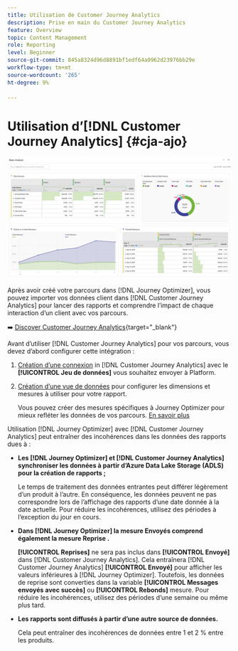 ```yaml
---
title: Utilisation de Customer Journey Analytics
description: Prise en main du Customer Journey Analytics
feature: Overview
topic: Content Management
role: Reporting
level: Beginner
source-git-commit: 845a8324d96d8891bf1edf64a0962d23976bb29e
workflow-type: tm+mt
source-wordcount: '265'
ht-degree: 9%

---
```


# Utilisation d’[!DNL Customer Journey Analytics] {#cja-ajo}

![](assets/cja.png)

Après avoir créé votre parcours dans [!DNL Journey Optimizer], vous pouvez importer vos données client dans [!DNL Customer Journey Analytics] pour lancer des rapports et comprendre l’impact de chaque interaction d’un client avec vos parcours.

➡️ [Discover Customer Journey Analytics](https://docs.adobe.com/content/help/fr-FR/experience-cloud/user-guides/home.translate.html){target=&quot;_blank&quot;}

Avant d’utiliser [!DNL Customer Journey Analytics] pour vos parcours, vous devez d’abord configurer cette intégration :

1. [Création d’une connexion](https://experienceleague.adobe.com/docs/analytics-platform/using/cja-connections/create-connection.html?lang=fr) in [!DNL Customer Journey Analytics] avec le **[!UICONTROL Jeu de données]** vous souhaitez envoyer à Platform.

1. [Création d’une vue de données](https://experienceleague.adobe.com/docs/analytics-platform/using/cja-dataviews/create-dataview.html?lang=fr) pour configurer les dimensions et mesures à utiliser pour votre rapport.

   Vous pouvez créer des mesures spécifiques à Journey Optimizer pour mieux refléter les données de vos parcours. [En savoir plus](https://experienceleague.adobe.com/docs/analytics-platform/using/integrations/ajo.html#configure-the-data-view-to-accommodate-journey-optimizer-dimensions-and-metrics)


Utilisation [!DNL Journey Optimizer] avec [!DNL Customer Journey Analytics] peut entraîner des incohérences dans les données des rapports dues à :

* **Les [!DNL Journey Optimizer] et [!DNL Customer Journey Analytics] synchroniser les données à partir d’Azure Data Lake Storage (ADLS) pour la création de rapports ;**

   Le temps de traitement des données entrantes peut différer légèrement d’un produit à l’autre. En conséquence, les données peuvent ne pas correspondre lors de l’affichage des rapports d’une date donnée à la date actuelle. Pour réduire les incohérences, utilisez des périodes à l’exception du jour en cours.

* **Dans [!DNL Journey Optimizer] la mesure Envoyés comprend également la mesure Reprise .**

   **[!UICONTROL Reprises]** ne sera pas inclus dans **[!UICONTROL Envoyé]** dans [!DNL Customer Journey Analytics]. Cela entraînera [!DNL Customer Journey Analytics] **[!UICONTROL Envoyé]** pour afficher les valeurs inférieures à [!DNL Journey Optimizer]. Toutefois, les données de reprise sont converties dans la variable **[!UICONTROL Messages envoyés avec succès]** ou **[!UICONTROL Rebonds]** mesure.
Pour réduire les incohérences, utilisez des périodes d’une semaine ou même plus tard.

* **Les rapports sont diffusés à partir d’une autre source de données.**

   Cela peut entraîner des incohérences de données entre 1 et 2 % entre les produits.

